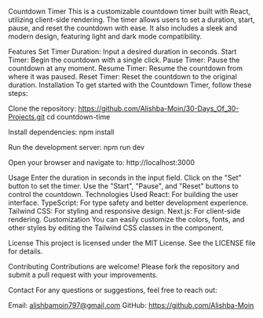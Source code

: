 Countdown Timer
This is a customizable countdown timer built with React, utilizing client-side rendering. The timer allows users to set a duration, start, pause, and reset the countdown with ease. It also includes a sleek and modern design, featuring light and dark mode compatibility.

Features
Set Timer Duration: Input a desired duration in seconds.
Start Timer: Begin the countdown with a single click.
Pause Timer: Pause the countdown at any moment.
Resume Timer: Resume the countdown from where it was paused.
Reset Timer: Reset the countdown to the original duration.
Installation
To get started with the Countdown Timer, follow these steps:

Clone the repository:
 https://github.com/Alishba-Moin/30-Days_Of_30-Projects.git
 cd countdown-time
 
Install dependencies:
npm install

Run the development server:
npm run dev

Open your browser and navigate to:
http://localhost:3000

Usage
Enter the duration in seconds in the input field.
Click on the "Set" button to set the timer.
Use the "Start", "Pause", and "Reset" buttons to control the countdown.
Technologies Used
React: For building the user interface.
TypeScript: For type safety and better development experience.
Tailwind CSS: For styling and responsive design.
Next.js: For client-side rendering.
Customization
You can easily customize the colors, fonts, and other styles by editing the Tailwind CSS classes in the component.

License
This project is licensed under the MIT License. See the LICENSE file for details.

Contributing
Contributions are welcome! Please fork the repository and submit a pull request with your improvements.

Contact
For any questions or suggestions, feel free to reach out:

Email: alishbamoin797@gmail.com
GitHub: https://github.com/Alishba-Moin
